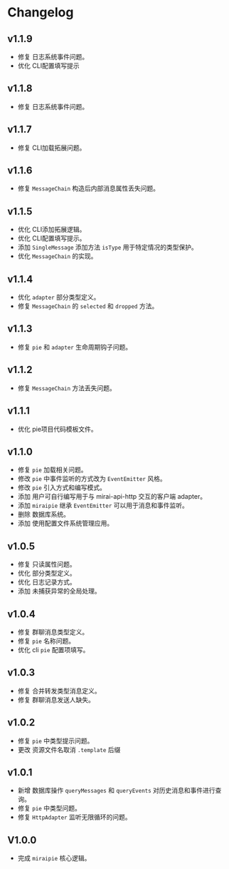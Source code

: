 # Changelog

## v1.1.9

- 修复 日志系统事件问题。
- 优化 CLI配置填写提示

## v1.1.8

- 修复 日志系统事件问题。

## v1.1.7

- 修复 CLI加载拓展问题。

## v1.1.6

- 修复 `MessageChain` 构造后内部消息属性丢失问题。

## v1.1.5

- 优化 CLI添加拓展逻辑。
- 优化 CLI配置填写提示。
- 添加 `SingleMessage` 添加方法 `isType` 用于特定情况的类型保护。
- 优化 `MessageChain` 的实现。

## v1.1.4

- 优化 `adapter` 部分类型定义。
- 修复 `MessageChain` 的 `selected` 和 `dropped` 方法。

## v1.1.3

- 修复 `pie` 和 `adapter` 生命周期钩子问题。

## v1.1.2

- 修复 `MessageChain` 方法丢失问题。

## v1.1.1

- 优化 pie项目代码模板文件。

## v1.1.0

- 修复 `pie` 加载相关问题。
- 修改 `pie` 中事件监听的方式改为 `EventEmitter` 风格。
- 修改 `pie` 引入方式和编写模式。
- 添加 用户可自行编写用于与 mirai-api-http 交互的客户端 adapter。
- 添加 `miraipie` 继承 `EventEmitter` 可以用于消息和事件监听。
- 删除 数据库系统。
- 添加 使用配置文件系统管理应用。


## v1.0.5

- 修复 只读属性问题。
- 优化 部分类型定义。
- 优化 日志记录方式。
- 添加 未捕获异常的全局处理。

## v1.0.4

- 修复 群聊消息类型定义。
- 修复 `pie` 名称问题。
- 优化 cli `pie` 配置项填写。

## v1.0.3

- 修复 合并转发类型消息定义。
- 修复 群聊消息发送人缺失。

## v1.0.2

- 修复 `pie` 中类型提示问题。
- 更改 资源文件名取消 `.template` 后缀

## v1.0.1

- 新增 数据库操作 `queryMessages` 和 `queryEvents` 对历史消息和事件进行查询。
- 修复 `pie` 中类型问题。
- 修复 `HttpAdapter` 监听无限循环的问题。

## V1.0.0

- 完成 `miraipie` 核心逻辑。
